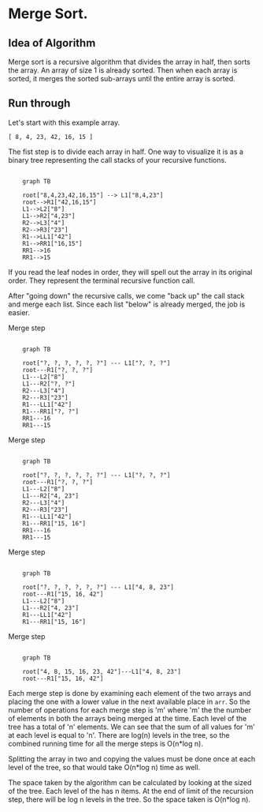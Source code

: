 # Merge Sort.

## Idea of Algorithm

Merge sort is a recursive algorithm that divides the array in half, then sorts the array. An array of size 1 is already sorted. Then when each array is sorted, it merges the sorted sub-arrays until the entire array is sorted.

## Run through

Let's start with this example array.

    [ 8, 4, 23, 42, 16, 15 ]

The fist step is to divide each array in half. One way to visualize it is as a binary tree representing the call stacks of your recursive functions.

```mermaid

    graph TB

    root["8,4,23,42,16,15"] --> L1["8,4,23"]
    root-->R1["42,16,15"]
    L1-->L2["8"]
    L1-->R2["4,23"]
    R2-->L3["4"]
    R2-->R3["23"]
    R1-->LL1["42"]
    R1-->RR1["16,15"]
    RR1-->16
    RR1-->15

```

If you read the leaf nodes in order, they will spell out the array in its original order. They represent the terminal recursive function call.

After "going down" the recursive calls, we come "back up" the call stack and merge each list. Since each list "below" is already merged, the job is easier.

Merge step

```mermaid

    graph TB

    root["?, ?, ?, ?, ?, ?"] --- L1["?, ?, ?"]
    root---R1["?, ?, ?"]
    L1---L2["8"]
    L1---R2["?, ?"]
    R2---L3["4"]
    R2---R3["23"]
    R1---LL1["42"]
    R1---RR1["?, ?"]
    RR1---16
    RR1---15

```

Merge step

```mermaid

    graph TB

    root["?, ?, ?, ?, ?, ?"] --- L1["?, ?, ?"]
    root---R1["?, ?, ?"]
    L1---L2["8"]
    L1---R2["4, 23"]
    R2---L3["4"]
    R2---R3["23"]
    R1---LL1["42"]
    R1---RR1["15, 16"]
    RR1---16
    RR1---15

```


Merge step

```mermaid

    graph TB

    root["?, ?, ?, ?, ?, ?"] --- L1["4, 8, 23"]
    root---R1["15, 16, 42"]
    L1---L2["8"]
    L1---R2["4, 23"]
    R1---LL1["42"]
    R1---RR1["15, 16"]

```


Merge step

```mermaid

    graph TB

    root["4, 8, 15, 16, 23, 42"]---L1["4, 8, 23"]
    root---R1["15, 16, 42"]
```

Each merge step is done by examining each element of the two arrays and placing the one with a lower value in the next available place in `arr`. So the number of operations for each merge step is 'm' where 'm' the the number of elements in both the arrays being merged at the time. Each level of the tree has a total of 'n' elements. We can see that the sum of all values for 'm' at each level is equal to 'n'. There are log(n) levels in the tree, so the combined running time for all the merge steps is O(n*log n).

Splitting the array in two and copying the values must be done once at each level of the tree, so that would take O(n*log n) time as well.

The space taken by the algorithm can be calculated by looking at the sized of the tree. Each level of the has n items. At the end of limit of the recursion step, there will be log n levels in the tree. So the space taken is O(n*log n).
